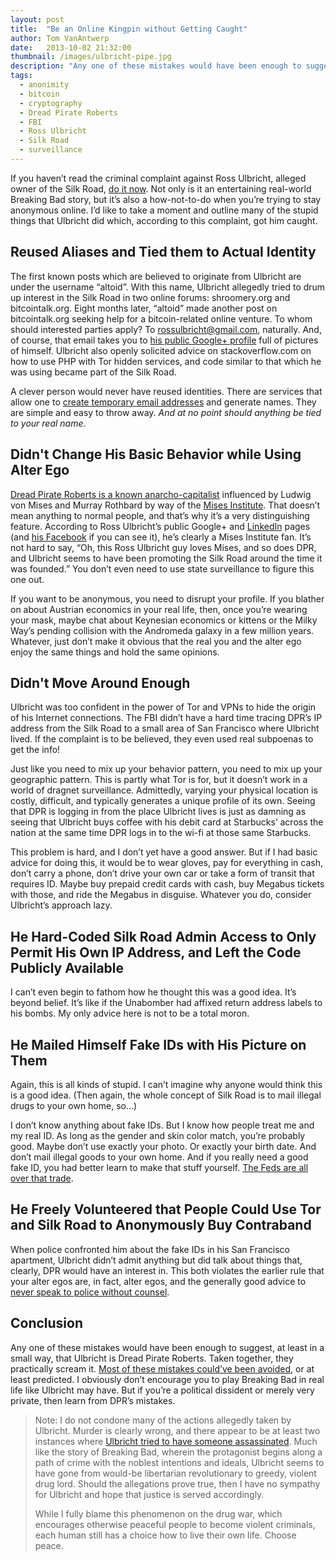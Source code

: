 ```yaml
---
layout: post
title:  "Be an Online Kingpin without Getting Caught"
author: Tom VanAntwerp
date:   2013-10-02 21:32:00
thumbnail: /images/ulbricht-pipe.jpg
description: "Any one of these mistakes would have been enough to suggest, at least in a small way, that Ulbricht is Dread Pirate Roberts. Taken together, they practically scream it. Most of these mistakes could’ve been avoided, or at least predicted. I obviously don’t encourage you to play Breaking Bad in real life like Ulbricht may have. But if you’re a political dissident or merely very private, then learn from DPR’s mistakes."
tags:
  - anonimity
  - bitcoin
  - cryptography
  - Dread Pirate Roberts
  - FBI
  - Ross Ulbricht
  - Silk Road
  - surveillance
---
```

If you haven’t read the criminal complaint against Ross Ulbricht, alleged owner of the Silk Road, [do it now](http://www.scribd.com/doc/172764080/Ulbricht-Criminal-Complaint). Not only is it an entertaining real-world Breaking Bad story, but it’s also a how-not-to-do when you’re trying to stay anonymous online. I’d like to take a moment and outline many of the stupid things that Ulbricht did which, according to this complaint, got him caught.

## Reused Aliases and Tied them to Actual Identity

The first known posts which are believed to originate from Ulbricht are under the username “altoid”. With this name, Ulbricht allegedly tried to drum up interest in the Silk Road in two online forums: shroomery.org and bitcointalk.org. Eight months later, “altoid” made another post on bitcointalk.org seeking help for a bitcoin-related online venture. To whom should interested parties apply? To rossulbricht@gmail.com, naturally. And, of course, that email takes you to [his public Google+ profile](https://plus.google.com/101844174649242995101/posts) full of pictures of himself. Ulbricht also openly solicited advice on stackoverflow.com on how to use PHP with Tor hidden services, and code similar to that which he was using became part of the Silk Road.

A clever person would never have reused identities. There are services that allow one to [create temporary email addresses](http://10minutemail.com/10MinuteMail/index.html) and generate names. They are simple and easy to throw away. *And at no point should anything be tied to your real name*.

## Didn't Change His Basic Behavior while Using Alter Ego

[Dread Pirate Roberts is a known anarcho-capitalist](http://www.tomvanantwerp.com/the-political-philosophy-of-a-crypto-kingpin/) influenced by Ludwig von Mises and Murray Rothbard by way of the [Mises Institute](http://mises.org/). That doesn’t mean anything to normal people, and that’s why it’s a very distinguishing feature. According to Ross Ulbricht’s public Google+ and [LinkedIn](http://www.linkedin.com/in/rossulbricht) pages (and [his Facebook](https://www.facebook.com/rossulbricht/about) if you can see it), he’s clearly a Mises Institute fan. It’s not hard to say, “Oh, this Ross Ulbricht guy loves Mises, and so does DPR, and Ulbricht seems to have been promoting the Silk Road around the time it was founded.” You don’t even need to use state surveillance to figure this one out.

If you want to be anonymous, you need to disrupt your profile. If you blather on about Austrian economics in your real life, then, once you’re wearing your mask, maybe chat about Keynesian economics or kittens or the Milky Way’s pending collision with the Andromeda galaxy in a few million years. Whatever, just don’t make it obvious that the real you and the alter ego enjoy the same things and hold the same opinions.

## Didn't Move Around Enough

Ulbricht was too confident in the power of Tor and VPNs to hide the origin of his Internet connections. The FBI didn’t have a hard time tracing DPR’s IP address from the Silk Road to a small area of San Francisco where Ulbricht lived. If the complaint is to be believed, they even used real subpoenas to get the info!

Just like you need to mix up your behavior pattern, you need to mix up your geographic pattern. This is partly what Tor is for, but it doesn’t work in a world of dragnet surveillance. Admittedly, varying your physical location is costly, difficult, and typically generates a unique profile of its own. Seeing that DPR is logging in from the place Ulbricht lives is just as damning as seeing that Ulbricht buys coffee with his debit card at Starbucks’ across the nation at the same time DPR logs in to the wi-fi at those same Starbucks.

This problem is hard, and I don’t yet have a good answer. But if I had basic advice for doing this, it would be to wear gloves, pay for everything in cash, don’t carry a phone, don’t drive your own car or take a form of transit that requires ID. Maybe buy prepaid credit cards with cash, buy Megabus tickets with those, and ride the Megabus in disguise. Whatever you do, consider Ulbricht’s approach lazy.

## He Hard-Coded Silk Road Admin Access to Only Permit His Own IP Address, and Left the Code Publicly Available

I can’t even begin to fathom how he thought this was a good idea. It’s beyond belief. It’s like if the Unabomber had affixed return address labels to his bombs. My only advice here is not to be a total moron.

## He Mailed Himself Fake IDs with His Picture on Them

Again, this is all kinds of stupid. I can’t imagine why anyone would think this is a good idea. (Then again, the whole concept of Silk Road is to mail illegal drugs to your own home, so…)

I don’t know anything about fake IDs. But I know how people treat me and my real ID. As long as the gender and skin color match, you’re probably good. Maybe don’t use exactly your photo. Or exactly your birth date. And don’t mail illegal goods to your own home. And if you really need a good fake ID, you had better learn to make that stuff yourself. [The Feds are all over that trade](http://www.wired.com/threatlevel/2013/07/open-market/).

## He Freely Volunteered that People Could Use Tor and Silk Road to Anonymously Buy Contraband

When police confronted him about the fake IDs in his San Francisco apartment, Ulbricht didn’t admit anything but did talk about things that, clearly, DPR would have an interest in. This both violates the earlier rule that your alter egos are, in fact, alter egos, and the generally good advice to [never speak to police without counsel](https://www.youtube.com/watch?v=6wXkI4t7nuc).

## Conclusion

Any one of these mistakes would have been enough to suggest, at least in a small way, that Ulbricht is Dread Pirate Roberts. Taken together, they practically scream it. [Most of these mistakes could’ve been avoided](http://krebsonsecurity.com/2013/10/feds-take-down-online-fraud-bazaar-silk-road-arrest-alleged-mastermind/#more-22887), or at least predicted. I obviously don’t encourage you to play Breaking Bad in real life like Ulbricht may have. But if you’re a political dissident or merely very private, then learn from DPR’s mistakes.

> Note: I do not condone many of the actions allegedly taken by Ulbricht. Murder is clearly wrong, and there appear to be at least two instances where [Ulbricht tried to have someone assassinated](http://arstechnica.com/tech-policy/2013/10/feds-silkroad-boss-paid-80000-for-snitchs-murder-and-torture/). Much like the story of Breaking Bad, wherein the protagonist begins along a path of crime with the noblest intentions and ideals, Ulbricht seems to have gone from would-be libertarian revolutionary to greedy, violent drug lord. Should the allegations prove true, then I have no sympathy for Ulbricht and hope that justice is served accordingly.
>
> While I fully blame this phenomenon on the drug war, which encourages otherwise peaceful people to become violent criminals, each human still has a choice how to live their own life. Choose peace.
